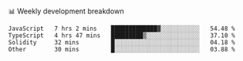 📊 Weekly development breakdown
<!--START_SECTION:waka-->

```text
JavaScript   7 hrs 2 mins    █████████████▓░░░░░░░░░░░   54.48 %
TypeScript   4 hrs 47 mins   █████████▒░░░░░░░░░░░░░░░   37.10 %
Solidity     32 mins         █░░░░░░░░░░░░░░░░░░░░░░░░   04.18 %
Other        30 mins         █░░░░░░░░░░░░░░░░░░░░░░░░   03.88 %
```

<!--END_SECTION:waka-->
